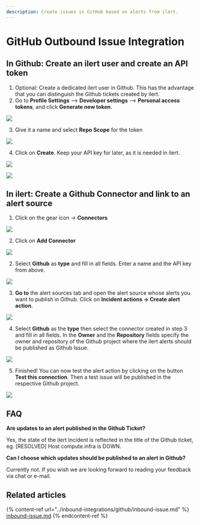 ```yaml
---
description: Create issues in GitHub based on alerts from ilert.
---
```


# GitHub Outbound Issue Integration

## In Github: Create an ilert user and create an API token <a href="#github-preparation" id="github-preparation"></a>

1. Optional: Create a dedicated ilert user in Github. This has the advantage that you can distinguish the Github tickets created by ilert.
2. Go to **Profile Settings** --> **Developer settings** --> **Personal access tokens**, and click **Generate new token**.

![](../../.gitbook/assets/ghoi1.png)

3. Give it a name and select **Repo Scope** for the token

![](../../.gitbook/assets/ghoi2.png)

4. Click on **Create**. Keep your API key for later, as it is needed in ilert.

![](../../.gitbook/assets/ghoi3.png)

![](../../.gitbook/assets/ghoi4.png)

## In ilert: Create a Github Connector and link to an alert source <a href="#create-alarm-source" id="create-alarm-source"></a>

1. Click on the gear icon → **Connectors**

![](<../../.gitbook/assets/go_to_connectors (7) (6).png>)

2. Click on **Add Connector**

![](<../../.gitbook/assets/create_connector_button (1) (13).png>)

2. Select **Github** as **type** and fill in all fields. Enter a name and the API key from above.

![](../../.gitbook/assets/ghoi7.png)

3. **Go to** the alert sources tab and open the alert source whose alerts you want to publish in Github. Click on **Incident actions → Create alert action**.

![](<../../.gitbook/assets/new_incident_action (5).png>)

4. Select **Github** as the **type** then select the connector created in step 3 and fill in all fields. In the **Owner** and the **Repository** fields specify the owner and repository of the Github project where the ilert alerts should be published as Github Issue.

![](<../../.gitbook/assets/iLert (76).png>)

5. Finished! You can now test the alert action by clicking on the button **Test this connection**. Then a test issue will be published in the respective Github project.

![](<../../.gitbook/assets/iLert (77).png>)

## FAQ <a href="#faq" id="faq"></a>

**Are updates to an alert published in the Github Ticket?**

Yes, the state of the ilert Incident is reflected in the title of the Github ticket, eg. \[RESOLVED] Host compute.infra is DOWN.

**Can I choose which updates should be published to an alert in Github?**

Currently not. If you wish we are looking forward to reading your feedback via chat or e-mail.



## Related articles

{% content-ref url="../inbound-integrations/github/inbound-issue.md" %}
[inbound-issue.md](../inbound-integrations/github/inbound-issue.md)
{% endcontent-ref %}
